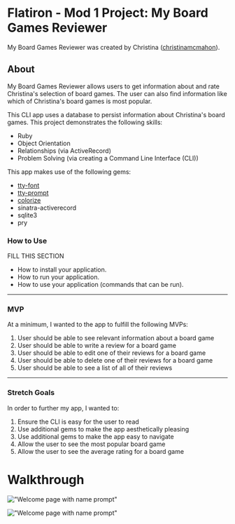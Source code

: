 Flatiron - Mod 1 Project: My Board Games Reviewer
========================

My Board Games Reviewer was created by Christina ([christinamcmahon](https://github.com/christinamcmahon)). 

## About

My Board Games Reviewer allows users to get information about and rate Christina's selection of board games. The user can also find information like which of Christina's board games is most popular.

This CLI app uses a database to persist information about Christina's board games. This project demonstrates the following skills:
- Ruby
- Object Orientation
- Relationships (via ActiveRecord)
- Problem Solving (via creating a Command Line Interface (CLI))

This app makes use of the following gems:
- [tty-font](https://github.com/piotrmurach/tty-font)
- [tty-prompt](https://github.com/piotrmurach/tty-prompt)
- [colorize](https://github.com/fazibear/colorize)
- sinatra-activerecord
- sqlite3
- pry

### How to Use
 
 FILL THIS SECTION
  * How to install your application.
  * How to run your application.
  * How to use your application (commands that can be run).

---

### MVP

At a minimum, I wanted to the app to fulfill the following MVPs:
1. User should be able to see relevant information about a board game
2. User should be able to write a review for a board game
3. User should be able to edit one of their reviews for a board game
4. User should be able to delete one of their reviews for a board game
5. User should be able to see a list of all of their reviews

---

### Stretch Goals

In order to further my app, I wanted to:
1. Ensure the CLI is easy for the user to read
2. Use additional gems to make the app aesthetically pleasing
3. Use additional gems to make the app easy to navigate
4. Allow the user to see the most popular board game
5. Allow the user to see the average rating for a board game

# Walkthrough

!["Welcome page with name prompt"](file:///Users/christinamcmahon/Development/code/ruby-project-alt-guidelines-seattle-web-120919/screenshots/welcome_screenshot.png)

!["Welcome page with name prompt"](https://raw.githubusercontent.com/christinamcmahon/ruby-project-alt-guidelines-seattle-web-120919/blob/master/screenshots/welcome_screenshot.png)
